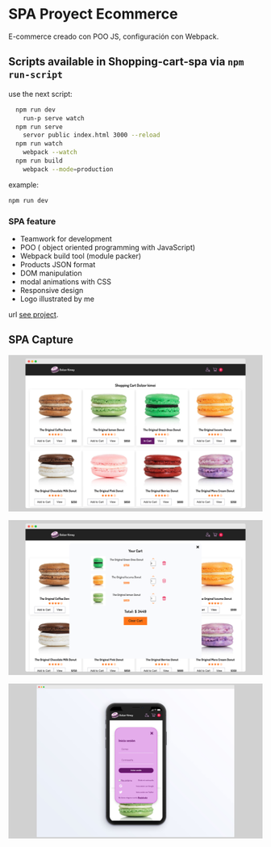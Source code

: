 # SPA Proyect Ecommerce

E-commerce creado con POO JS, configuración con Webpack.

## Scripts available in Shopping-cart-spa via `npm run-script`

use the next script:

```bash
  npm run dev
    run-p serve watch
  npm run serve
    servor public index.html 3000 --reload
  npm run watch
    webpack --watch
  npm run build
    webpack --mode=production
```

example:

```bash
npm run dev
```

### SPA feature

- Teamwork for development
- POO ( object oriented programming with JavaScript)
- Webpack build tool (module packer)
- Products JSON format
- DOM manipulation
- modal animations with CSS
- Responsive design
- Logo illustrated by me

url [see project](https://e-commerce-dulzorkimey.netlify.app/).

## SPA Capture

![screenshot](https://raw.githubusercontent.com/volta2016/spa-proyect/main/public/images/screen-1.png?token=AE7I7SD5BS6NXJUMV4SXZWTA3X2MQ)

![screenshot](https://raw.githubusercontent.com/volta2016/spa-proyect/main/public/images/screen-2.png?token=AE7I7SCSVLJT2PATART5MYTA3X2O4)

![screenshot](https://raw.githubusercontent.com/volta2016/spa-proyect/main/public/images/screen-3.png?token=AE7I7SALPKHFHENNEHVUXNDA3X2SY)
